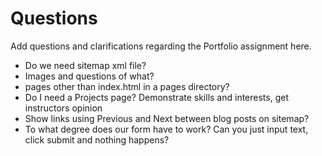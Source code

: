 # Questions

Add questions and clarifications regarding the Portfolio assignment here.

- Do we need sitemap xml file?
- Images and questions of what?
- pages other than index.html in a pages directory?
- Do I need a Projects page? Demonstrate skills and interests, get instructors opinion
- Show links using Previous and Next between blog posts on sitemap?
- To what degree does our form have to work? Can you just input text, click submit and nothing happens?
